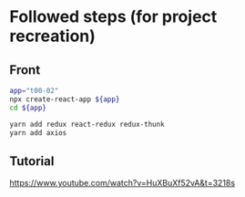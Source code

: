 # Followed steps (for project recreation)

## Front

``` sh
app="t00-02"
npx create-react-app ${app}
cd ${app}

yarn add redux react-redux redux-thunk
yarn add axios

```

## Tutorial

https://www.youtube.com/watch?v=HuXBuXf52vA&t=3218s
